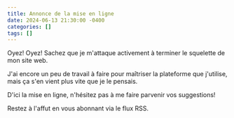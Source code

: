 ```yaml
---
title: Annonce de la mise en ligne
date: 2024-06-13 21:30:00 -0400
categories: []
tags: []
---
```


Oyez! Oyez! Sachez que je m'attaque activement à terminer le squelette de mon site web.

J'ai encore un peu de travail à faire pour maîtriser la plateforme que j'utilise, mais ça s'en vient plus vite que je le pensais.

D'ici la mise en ligne, n'hésitez pas à me faire parvenir vos suggestions!

Restez à l'affut en vous abonnant via le flux RSS.
